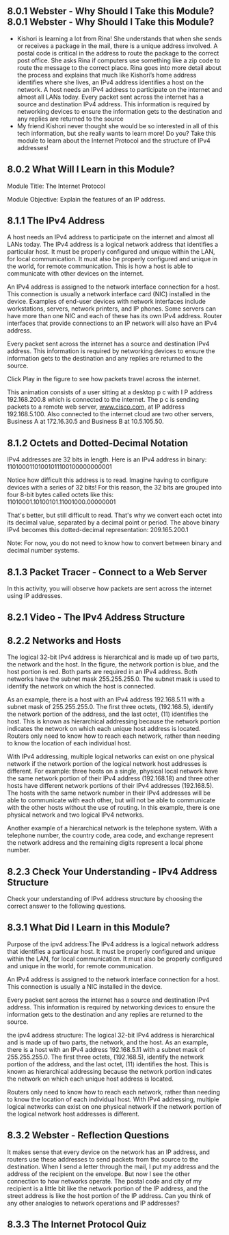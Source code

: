 
## 8.0.1 Webster - Why Should I Take this Module?8.0.1 Webster - Why Should I Take this Module?

- Kishori is learning a lot from Rina! She understands that when she sends or receives a package in the mail, there is a unique address involved. A postal code is critical in the address to route the package to the correct post office. She asks Rina if computers use something like a zip code to route the message to the correct place. Rina goes into more detail about the process and explains that much like Kishori’s home address identifies where she lives, an IPv4 address identifies a host on the network. A host needs an IPv4 address to participate on the internet and almost all LANs today. Every packet sent across the internet has a source and destination IPv4 address. This information is required by networking devices to ensure the information gets to the destination and any replies are returned to the source
- My friend Kishori never thought she would be so interested in all of this tech information, but she really wants to learn more! Do you? Take this module to learn about the Internet Protocol and the structure of IPv4 addresses!

## 8.0.2 What Will I Learn in this Module?
Module Title: The Internet Protocol

Module Objective: Explain the features of an IP address.

## 8.1.1 The IPv4 Address
A host needs an IPv4 address to participate on the internet and almost all LANs today. The IPv4 address is a logical network address that identifies a particular host. It must be properly configured and unique within the LAN, for local communication. It must also be properly configured and unique in the world, for remote communication. This is how a host is able to communicate with other devices on the internet.

An IPv4 address is assigned to the network interface connection for a host. This connection is usually a network interface card (NIC) installed in the device. Examples of end-user devices with network interfaces include workstations, servers, network printers, and IP phones. Some servers can have more than one NIC and each of these has its own IPv4 address. Router interfaces that provide connections to an IP network will also have an IPv4 address.

Every packet sent across the internet has a source and destination IPv4 address. This information is required by networking devices to ensure the information gets to the destination and any replies are returned to the source.

Click Play in the figure to see how packets travel across the internet.

This animation consists of a user sitting at a desktop p c with I P address 192.168.200.8 which is connected to the internet. The p c is sending packets to a remote web server, www.cisco.com, at IP address 192.168.5.100. Also connected to the internet cloud are two other servers, Business A at 172.16.30.5 and Business B at 10.5.105.50.

## 8.1.2 Octets and Dotted-Decimal Notation
IPv4 addresses are 32 bits in length. Here is an IPv4 address in binary:
11010001101001011100100000000001

Notice how difficult this address is to read. Imagine having to configure devices with a series of 32 bits! For this reason, the 32 bits are grouped into four 8-bit bytes called octets like this:
11010001.10100101.11001000.00000001

That's better, but still difficult to read. That's why we convert each octet into its decimal value, separated by a decimal point or period. The above binary IPv4 becomes this dotted-decimal representation:
209.165.200.1

Note: For now, you do not need to know how to convert between binary and decimal number systems.


## 8.1.3 Packet Tracer - Connect to a Web Server
In this activity, you will observe how packets are sent across the internet using IP addresses.


## 8.2.1 Video - The IPv4 Address Structure

## 8.2.2 Networks and Hosts
The logical 32-bit IPv4 address is hierarchical and is made up of two parts, the network and the host. In the figure, the network portion is blue, and the host portion is red. Both parts are required in an IPv4 address. Both networks have the subnet mask 255.255.255.0. The subnet mask is used to identify the network on which the host is connected.

As an example, there is a host with an IPv4 address 192.168.5.11 with a subnet mask of 255.255.255.0. The first three octets, (192.168.5), identify the network portion of the address, and the last octet, (11) identifies the host. This is known as hierarchical addressing because the network portion indicates the network on which each unique host address is located. Routers only need to know how to reach each network, rather than needing to know the location of each individual host.

With IPv4 addressing, multiple logical networks can exist on one physical network if the network portion of the logical network host addresses is different. For example: three hosts on a single, physical local network have the same network portion of their IPv4 address (192.168.18) and three other hosts have different network portions of their IPv4 addresses (192.168.5). The hosts with the same network number in their IPv4 addresses will be able to communicate with each other, but will not be able to communicate with the other hosts without the use of routing. In this example, there is one physical network and two logical IPv4 networks.

Another example of a hierarchical network is the telephone system. With a telephone number, the country code, area code, and exchange represent the network address and the remaining digits represent a local phone number.

## 8.2.3 Check Your Understanding - IPv4 Address Structure
Check your understanding of IPv4 address structure by choosing the correct answer to the following questions.

## 8.3.1 What Did I Learn in this Module?

Purpose of the ipv4 address:The IPv4 address is a logical network address that identifies a particular host. It must be properly configured and unique within the LAN, for local communication. It must also be properly configured and unique in the world, for remote communication.

An IPv4 address is assigned to the network interface connection for a host. This connection is usually a NIC installed in the device.

Every packet sent across the internet has a source and destination IPv4 address. This information is required by networking devices to ensure the information gets to the destination and any replies are returned to the source.


the ipv4 address structure:
The logical 32-bit IPv4 address is hierarchical and is made up of two parts, the network, and the host. As an example, there is a host with an IPv4 address 192.168.5.11 with a subnet mask of 255.255.255.0. The first three octets, (192.168.5), identify the network portion of the address, and the last octet, (11) identifies the host. This is known as hierarchical addressing because the network portion indicates the network on which each unique host address is located.

Routers only need to know how to reach each network, rather than needing to know the location of each individual host. With IPv4 addressing, multiple logical networks can exist on one physical network if the network portion of the logical network host addresses is different.

## 8.3.2 Webster - Reflection Questions
It makes sense that every device on the network has an IP address, and routers use these addresses to send packets from the source to the destination. When I send a letter through the mail, I put my address and the address of the recipient on the envelope. But now I see the other connection to how networks operate. The postal code and city of my recipient is a little bit like the network portion of the IP address, and the street address is like the host portion of the IP address. Can you think of any other analogies to network operations and IP addresses?

## 8.3.3 The Internet Protocol Quiz

